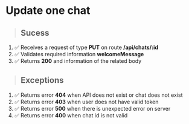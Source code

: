 # Update one chat

> ## Sucess

1. ✅ Receives a request of type **PUT** on route **/api/chats/:id**
2. ✅ Validates required information **welcomeMessage**
3. ✅ Returns **200** and information of the related body

> ## Exceptions

1. ✅ Returns error **404** when API does not exist or chat does not exist
2. ✅ Returns error **403** when user does not have valid token
3. ✅ Returns error **500** when there is unexpected error on server
4. ✅ Returns error **400** when chat id is not valid